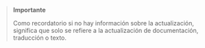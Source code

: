 >**Importante**
>
>Como recordatorio si no hay información sobre la actualización, significa que solo se refiere a la actualización de documentación, traducción o texto.
